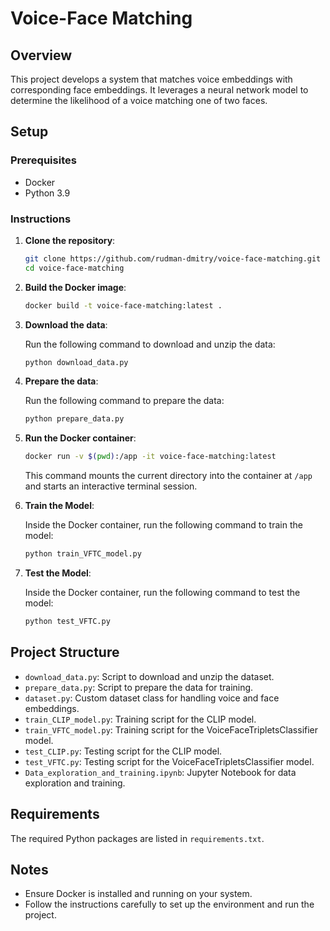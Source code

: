 # Voice-Face Matching

## Overview

This project develops a system that matches voice embeddings with corresponding face embeddings. It leverages a neural network model to determine the likelihood of a voice matching one of two faces.

## Setup

### Prerequisites

- Docker
- Python 3.9

### Instructions

1. **Clone the repository**:

    ```bash
    git clone https://github.com/rudman-dmitry/voice-face-matching.git
    cd voice-face-matching
    ```

2. **Build the Docker image**:

    ```bash
    docker build -t voice-face-matching:latest .
    ```

3. **Download the data**:

    Run the following command to download and unzip the data:

    ```bash
    python download_data.py
    ```

4. **Prepare the data**:

    Run the following command to prepare the data:

    ```bash
    python prepare_data.py
    ```

5. **Run the Docker container**:

    ```bash
    docker run -v $(pwd):/app -it voice-face-matching:latest
    ```

    This command mounts the current directory into the container at `/app` and starts an interactive terminal session.

6. **Train the Model**:

    Inside the Docker container, run the following command to train the model:

    ```bash
    python train_VFTC_model.py
    ```

7. **Test the Model**:

    Inside the Docker container, run the following command to test the model:

    ```bash
    python test_VFTC.py
    ```

## Project Structure

- `download_data.py`: Script to download and unzip the dataset.
- `prepare_data.py`: Script to prepare the data for training.
- `dataset.py`: Custom dataset class for handling voice and face embeddings.
- `train_CLIP_model.py`: Training script for the CLIP model.
- `train_VFTC_model.py`: Training script for the VoiceFaceTripletsClassifier model.
- `test_CLIP.py`: Testing script for the CLIP model.
- `test_VFTC.py`: Testing script for the VoiceFaceTripletsClassifier model.
- `Data_exploration_and_training.ipynb`: Jupyter Notebook for data exploration and training.

## Requirements

The required Python packages are listed in `requirements.txt`.

## Notes

- Ensure Docker is installed and running on your system.
- Follow the instructions carefully to set up the environment and run the project.
